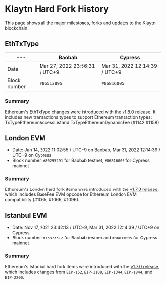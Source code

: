 # Klaytn Hard Fork History

This page shows all the major milestones, forks and updates to the Klaytn blockchain.

## EthTxType

| --- | Baobab | Cypress |
| --------------- | --------------- | --------------- |
| Date | Mar 27, 2022 23:56:31 / UTC+9 | Mar 31, 2022 12:14:39 / UTC+9 |
| Block number  | `#86513895`  | `#86816005` |

### Summary

Ethereum's EthTxType changes were introduced with the [v1.8.0 release](https://github.com/klaytn/klaytn/releases/tag/v1.8.0). It includes new transactions types to support Ethereum transaction types: TxTypeEthereumAccessListand TxTypeEthereumDynamicFee (#1142 #1158)

## London EVM

- Date: Jan 14, 2022 11:02:55 / UTC+9 on Baobab, Mar 31, 2022 12:14:39 / UTC+9 on Cypress 
- Block number: `#80295291` for Baobab testnet, `#86816005` for Cypress mainnet

### Summary

Ethereum's London hard fork items were introduced with the [v1.7.3 release](https://github.com/klaytn/klaytn/releases/tag/v1.7.3), which includes BaseFee EVM opcode for Ethereum London EVM compatibility (#1065, #1066, #1096).

## Istanbul EVM

- Date: Nov 17, 2021 23:42:13 / UTC+9, Mar 31, 2022 12:14:39 / UTC+9 on Cypress
- Block number: `#75373312` for Baobab testnet and `#86816005` for Cypress mainnet

### Summary

Ethereum's Istanbul hard fork items were introduced with the [v1.7.0 release](https://github.com/klaytn/klaytn/releases/tag/v1.7.0), which includes changes from `EIP-152`, `EIP-1108`, `EIP-1344`, `EIP-1844`, and `EIP-2200`.